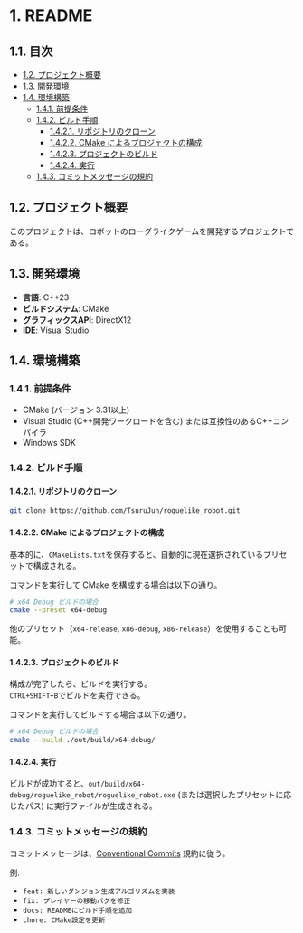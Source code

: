 # 1. README <!-- omit in toc -->

## 1.1. 目次 <!-- omit in toc -->

- [1.2. プロジェクト概要](#12-プロジェクト概要)
- [1.3. 開発環境](#13-開発環境)
- [1.4. 環境構築](#14-環境構築)
  - [1.4.1. 前提条件](#141-前提条件)
  - [1.4.2. ビルド手順](#142-ビルド手順)
    - [1.4.2.1. リポジトリのクローン](#1421-リポジトリのクローン)
    - [1.4.2.2. CMake によるプロジェクトの構成](#1422-cmake-によるプロジェクトの構成)
    - [1.4.2.3. プロジェクトのビルド](#1423-プロジェクトのビルド)
    - [1.4.2.4. 実行](#1424-実行)
  - [1.4.3. コミットメッセージの規約](#143-コミットメッセージの規約)

## 1.2. プロジェクト概要

このプロジェクトは、ロボットのローグライクゲームを開発するプロジェクトである。

## 1.3. 開発環境

- **言語**: C++23
- **ビルドシステム**: CMake
- **グラフィックスAPI**: DirectX12
- **IDE**: Visual Studio

## 1.4. 環境構築

### 1.4.1. 前提条件

- CMake (バージョン 3.31以上)
- Visual Studio (C++開発ワークロードを含む) または互換性のあるC++コンパイラ
- Windows SDK

### 1.4.2. ビルド手順

#### 1.4.2.1. リポジトリのクローン

```bash
git clone https://github.com/TsuruJun/roguelike_robot.git
```

#### 1.4.2.2. CMake によるプロジェクトの構成

基本的に、`CMakeLists.txt`を保存すると、自動的に現在選択されているプリセットで構成される。  

コマンドを実行して CMake を構成する場合は以下の通り。

```bash
# x64 Debug ビルドの場合
cmake --preset x64-debug
```

他のプリセット（`x64-release`, `x86-debug`, `x86-release`）を使用することも可能。

#### 1.4.2.3. プロジェクトのビルド

構成が完了したら、ビルドを実行する。  
`CTRL+SHIFT+B`でビルドを実行できる。

コマンドを実行してビルドする場合は以下の通り。

```bash
# x64 Debug ビルドの場合
cmake --build ./out/build/x64-debug/
```

#### 1.4.2.4. 実行

ビルドが成功すると、`out/build/x64-debug/roguelike_robot/roguelike_robot.exe` (または選択したプリセットに応じたパス) に実行ファイルが生成される。

### 1.4.3. コミットメッセージの規約

コミットメッセージは、[Conventional Commits](https://www.conventionalcommits.org/ja/v1.0.0/) 規約に従う。

例:

- `feat: 新しいダンジョン生成アルゴリズムを実装`
- `fix: プレイヤーの移動バグを修正`
- `docs: READMEにビルド手順を追加`
- `chore: CMake設定を更新`
